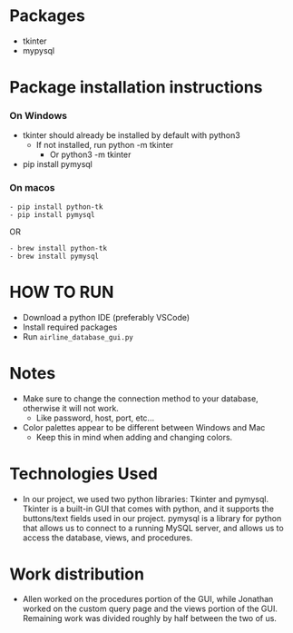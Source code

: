 # Packages
- tkinter
- mypysql

# Package installation instructions

### On Windows
- tkinter should already be installed by default with python3
    - If not installed, run python -m tkinter
        - Or python3 -m tkinter
- pip install pymysql

### On macos
```
- pip install python-tk
- pip install pymysql
```

OR
``` 
- brew install python-tk
- brew install pymysql
```

# HOW TO RUN
- Download a python IDE (preferably VSCode)
- Install required packages
- Run `airline_database_gui.py`

# Notes
- Make sure to change the connection method to your database, otherwise it will not work.
    - Like password, host, port, etc...
- Color palettes appear to be different between Windows and Mac
    - Keep this in mind when adding and changing colors.

# Technologies Used
- In our project, we used two python libraries: Tkinter and pymysql. Tkinter is a built-in GUI that comes with python, and it supports the buttons/text fields used in our project. pymysql is a library for python that allows us to connect to a running MySQL server, and allows us to access the database, views, and procedures.

# Work distribution
- Allen worked on the procedures portion of the GUI, while Jonathan worked on the custom query page and the views portion of the GUI. Remaining work was divided roughly by half between the two of us.